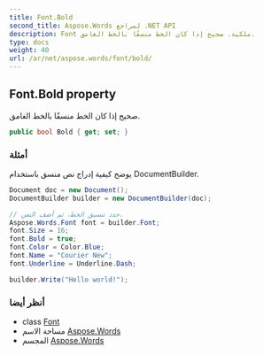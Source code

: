 ```yaml
---
title: Font.Bold
second_title: Aspose.Words لمراجع .NET API
description: Font ملكية. صحيح إذا كان الخط منسقًا بالخط الغامق.
type: docs
weight: 40
url: /ar/net/aspose.words/font/bold/
---
```

## Font.Bold property

صحيح إذا كان الخط منسقًا بالخط الغامق.

```csharp
public bool Bold { get; set; }
```

### أمثلة

يوضح كيفية إدراج نص منسق باستخدام DocumentBuilder.

```csharp
Document doc = new Document();
DocumentBuilder builder = new DocumentBuilder(doc);

// حدد تنسيق الخط، ثم أضف النص.
Aspose.Words.Font font = builder.Font;
font.Size = 16;
font.Bold = true;
font.Color = Color.Blue;
font.Name = "Courier New";
font.Underline = Underline.Dash;

builder.Write("Hello world!");
```

### أنظر أيضا

* class [Font](../)
* مساحة الاسم [Aspose.Words](../../font/)
* المجسم [Aspose.Words](../../../)


